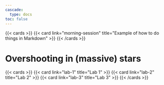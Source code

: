 ```yaml
---
cascade:
  type: docs
toc: false
---
```


{{< cards >}}
 {{< card link="morning-session" title="Example of how to do things in Markdown" >}}
{{< /cards >}}

# Overshooting in (massive) stars
{{< cards >}}
 {{< card link="lab-1" title="Lab 1" >}}
 {{< card link="lab-2" title="Lab 2" >}}
 {{< card link="lab-3" title="Lab 3" >}}
{{< /cards >}}

